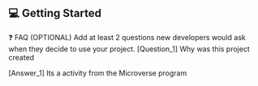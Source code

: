 
<!-- GETTING STARTED -->

## 💻 Getting Started <a name="getting-started"></a>

❓ FAQ (OPTIONAL)
Add at least 2 questions new developers would ask when they decide to use your project.
[Question_1]
Why was this project created

[Answer_1]
Its a activity from the Microverse program 


